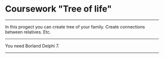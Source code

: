 <h1>Coursework "Tree of life"</h1><hr>
In this progect you can create tree of your family. Create connections between relatives. Etc.<hr>
You need Borland Delphi 7. <hr>
